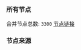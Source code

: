 ### 所有节点
合并节点总数: `3300`
[节点链接](https://raw.githubusercontent.com/rzhy1/11/master/sub/sub_merge_base64.txt)

### 节点来源